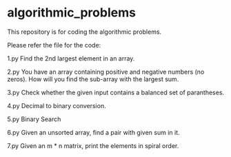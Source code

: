 # algorithmic_problems
This repository is for coding the algorithmic problems.

Please refer the file for the code:

1.py
Find the 2nd largest element in an array.

2.py
You have an array containing positive and negative numbers (no zeros). How will you find the sub-array with the largest sum.

3.py
Check whether the given input contains a balanced set of parantheses.

4.py
Decimal to binary conversion.

5.py
Binary Search

6.py
Given an unsorted array, find a pair with given sum in it.

7.py
Given an m * n matrix, print the elements in spiral order.
